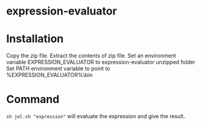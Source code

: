 expression-evaluator
====================


Installation
============
Copy the zip file.
Extract the contents of zip file.
Set an environment variable EXPRESSION_EVALUATOR to expression-evaluator unzipped folder
Set PATH environment variable to point to %EXPRESSION_EVALUATOR%\bin

Command
=======
`sh jel.sh "expression"`
will evaluate the expression and give the result.
